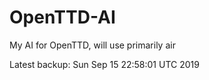 # OpenTTD-AI
My AI for OpenTTD, will use primarily air

Latest backup: Sun Sep 15 22:58:01 UTC 2019
